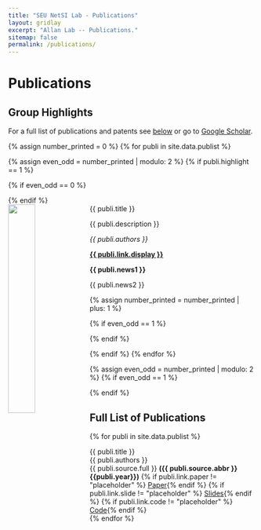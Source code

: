 ```yaml
---
title: "SEU NetSI Lab - Publications"
layout: gridlay
excerpt: "Allan Lab -- Publications."
sitemap: false
permalink: /publications/
---
```


# Publications
## Group Highlights

For a full list of publications and patents see [below](#full-list-of-publications) or go to [Google Scholar](https://scholar.google.com/citations?user=7N_fRVwAAAAJ).

{% assign number_printed = 0 %}
{% for publi in site.data.publist %}

{% assign even_odd = number_printed | modulo: 2 %}
{% if publi.highlight == 1 %}

{% if even_odd == 0 %}
<div class="row">
{% endif %}

<div class="col-sm-12 clearfix">
 <div class="well">
  <pubtit>{{ publi.title }}</pubtit>
  <img src="{{ site.url }}{{ site.baseurl }}/images/pubpic/{{ publi.image }}" class="img-responsive" width="33%" style="float: left" />
  <p>{{ publi.description }}</p>
  <p><em>{{ publi.authors }}</em></p>
  <p><strong><a href="{{ publi.link.url }}">{{ publi.link.display }}</a></strong></p>
  <p class="text-danger"><strong> {{ publi.news1 }}</strong></p>
  <p> {{ publi.news2 }}</p>
 </div>
</div>

{% assign number_printed = number_printed | plus: 1 %}

{% if even_odd == 1 %}
</div>
{% endif %}

{% endif %}
{% endfor %}

{% assign even_odd = number_printed | modulo: 2 %}
{% if even_odd == 1 %}
</div>
{% endif %}

## Full List of Publications

{% for publi in site.data.publist %}
  <div class="well-sm">
  {{ publi.title }} <br />
  {{ publi.authors }} <br />
  {{ publi.source.full }}&nbsp;<b>({{ publi.source.abbr }} {{publi.year}})</b>
  {% if publi.link.paper != "placeholder" %} <a href="{{ publi.link.paper}}" target="_blank"><span class="label label-success pull-right pub-label">Paper</span></a>{% endif %}
  {% if publi.link.slide != "placeholder" %} <a href="{{ publi.link.slide}}" target="_blank"><span class="label label-warning pull-right pub-label">Slides</span></a>{% endif %}
  {% if publi.link.code != "placeholder" %} <a href="{{ publi.link.code}}" target="_blank"><span class="label label-primary pull-right pub-label">Code</span></a>{% endif %}
  </div>
{% endfor %}

